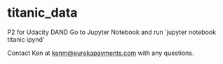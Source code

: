# titanic_data
P2 for Udacity DAND
Go to Jupyter Notebook and run 'jupyter notebook titanic ipynd'

Contact Ken at kenm@eurekapayments.com with any questions.
